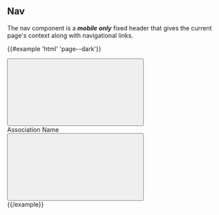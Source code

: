 ## Nav

The nav component is a _**mobile only**_ fixed header that gives the current page's context along with navigational links.

{{#example 'html' 'page--dark'}}
<!-- hide -->
<div class="mobile">
  <div class="screen">
<!-- /hide -->
<nav class="nav" role="navigation">
  <button type="button" class="nav--left">
    <svg class="icon"><!-- ... --><use xlink:href="/images/icons.svg#icon-chevron-left"></use><!-- /... --></svg>
  </button>
  <div class="nav--title">Association Name</div>
  <button type="button" class="nav--right">
    <svg class="icon"><!-- ... --><use xlink:href="/images/icons.svg#icon-pin"></use><!-- /... --></svg>
  </button>
</nav>
<!-- hide -->
  </div>
</div>
<!-- /hide -->
{{/example}}